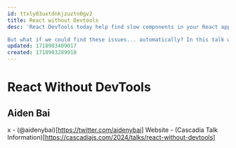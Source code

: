 ```yaml
---
id: ttxly03uxtdnkjzuztn0gv2
title: React without Devtools
desc: 'React DevTools today help find slow components in your React app. But Devtools are complicated to use: we insert profile everything, catch some promising leads, but nothing happens before time runs out. Eventually, the slow/buggy code never gets fixed, problems pile up on a backlog, and our end users are hurt.

But what if we could find these issues... automatically? In this talk we’ll discover Million Lint, and how we can use compilers that let you do exactly that.'
updated: 1718903409017
created: 1718903289910
---
```

# React Without DevTools
## Aiden Bai

x - (@aidenybai)[https://twitter.com/aidenybai]
Website - 
(Cascadia Talk Information)[https://cascadiajs.com/2024/talks/react-without-devtools]